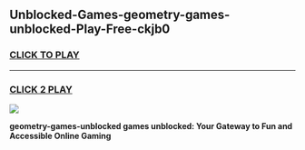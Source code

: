 
## Unblocked-Games-geometry-games-unblocked-Play-Free-ckjb0
<h3>
<a href="https://premium76.site?title=geometry-games-unblocked&ref=24M">CLICK TO PLAY</a></h3>
<hr>

<h3>
<a href="https://premium76.site?title=geometry-games-unblocked&ref=24M">CLICK 2 PLAY</a>
  
</h3>

<a href="https://premium76.site?title=geometry-games-unblocked&ref=24M"><img src="https://clearcache.store/games.png"></a>


**geometry-games-unblocked games unblocked: Your Gateway to Fun and Accessible Online Gaming**
